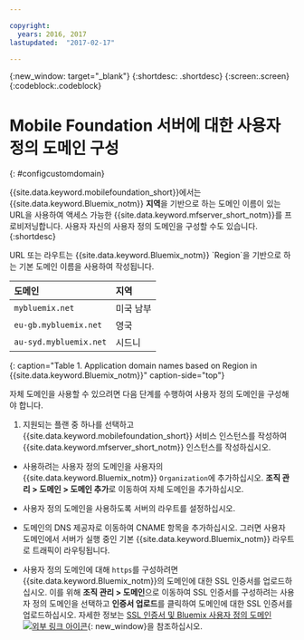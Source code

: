 ```yaml
---

copyright:
  years: 2016, 2017
lastupdated:  "2017-02-17"

---
```


{:new_window: target="_blank"}
{:shortdesc: .shortdesc}
{:screen:.screen}
{:codeblock:.codeblock}

# Mobile Foundation 서버에 대한 사용자 정의 도메인 구성
{: #configcustomdomain}

{{site.data.keyword.mobilefoundation_short}}에서는 {{site.data.keyword.Bluemix_notm}} **지역**을 기반으로 하는 도메인 이름이 있는 URL을 사용하여 <!--on {{site.data.keyword.containerlong}} as a container group. The container group will be mapped to--> 액세스 가능한 {{site.data.keyword.mfserver_short_notm}}를 프로비저닝합니다. 사용자 자신의 사용자 정의 도메인을 구성할 수도 있습니다.
{:shortdesc}

<!--container group is created with a--> URL 또는 라우트는 {{site.data.keyword.Bluemix_notm}} `Region`을 기반으로 하는 기본 도메인 이름을 사용하여 작성됩니다. 

  |도메인 |  지역  |    
  |:----- | :----- |    
  |`mybluemix.net` | 미국 남부 |    
  |`eu-gb.mybluemix.net` | 영국  |
  |`au-syd.mybluemix.net` | 시드니  |      
  {: caption="Table 1. Application domain names based on Region in {{site.data.keyword.Bluemix_notm}}" caption-side="top"}

자체 도메인을 사용할 수 있으려면 다음 단계를 수행하여 사용자 정의 도메인을 구성해야 합니다. 

1.	지원되는 플랜 중 하나를 선택하고 {{site.data.keyword.mobilefoundation_short}} 서비스 인스턴스를 작성하여 {{site.data.keyword.mfserver_short_notm}} 인스턴스를 작성하십시오.

+ 사용하려는 사용자 정의 도메인을 사용자의 {{site.data.keyword.Bluemix_notm}} `Organization`에 추가하십시오. **조직 관리 > 도메인 > 도메인 추가**로 이동하여 자체 도메인을 추가하십시오. 

+ 사용자 정의 도메인을 사용하도록 <!--container group--> 서버의 라우트를 설정하십시오.

+ 도메인의 DNS 제공자로 이동하여 CNAME 항목을 추가하십시오. 그러면 사용자 도메인에서 <!--container group--> 서버가 실행 중인 기본 {{site.data.keyword.Bluemix_notm}} 라우트로 트래픽이 라우팅됩니다.

+ 사용자 정의 도메인에 대해 `https`를 구성하려면 {{site.data.keyword.Bluemix_notm}}의 도메인에 대한 SSL 인증서를 업로드하십시오. 
이를 위해 **조직 관리 > 도메인**으로 이동하여 SSL 인증서를 구성하려는 사용자 정의 도메인을 선택하고 **인증서 업로드**를 클릭하여 도메인에 대한 SSL 인증서를 업로드하십시오. 자세한 정보는 [SSL 인증서 및 Bluemix 사용자 정의 도메인 ![외부 링크 아이콘](../../icons/launch-glyph.svg "외부 링크 아이콘")](https://developer.ibm.com/bluemix/2014/09/28/ssl-certificates-bluemix-custom-domains/){: new_window}을 참조하십시오. 
